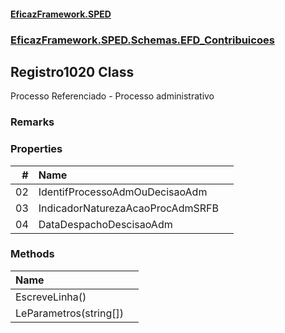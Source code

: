 #### [EficazFramework.SPED](EficazFrameworkSPED.md 'EficazFramework SPED')
### [EficazFramework.SPED.Schemas.EFD_Contribuicoes](EficazFramework.SPED.Schemas.EFD_Contribuicoes.md 'EficazFramework.SPED.Schemas.EFD_Contribuicoes')

## Registro1020 Class

Processo Referenciado - Processo administrativo

### Remarks
### Properties

| # | Name | |
| ---: | :--- | :--- |
| 02 | IdentifProcessoAdmOuDecisaoAdm |  |
| 03 | IndicadorNaturezaAcaoProcAdmSRFB |  |
| 04 | DataDespachoDescisaoAdm |  |
### Methods

| Name | |
| :--- | :--- |
| EscreveLinha() |  |
| LeParametros(string[]) |  |
